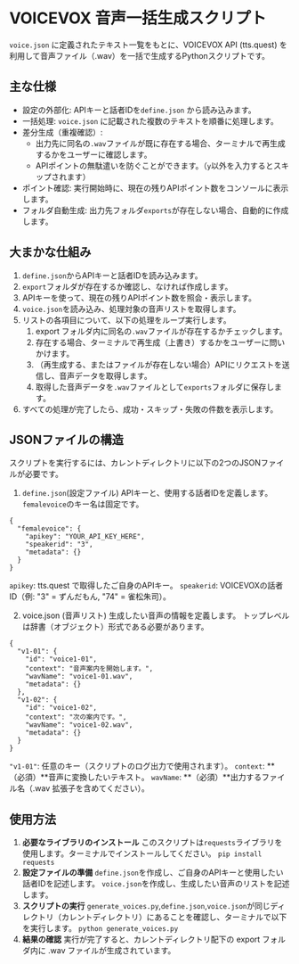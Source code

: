 # VOICEVOX 音声一括生成スクリプト
`voice.json` に定義されたテキスト一覧をもとに、VOICEVOX API (tts.quest) を利用して音声ファイル（.wav）を一括で生成するPythonスクリプトです。
## 主な仕様
- 設定の外部化: APIキーと話者IDを`define.json` から読み込みます。
- 一括処理: `voice.json` に記載された複数のテキストを順番に処理します。
- 差分生成（重複確認）:
  - 出力先に同名の`.wav`ファイルが既に存在する場合、ターミナルで再生成するかをユーザーに確認します。
  - APIポイントの無駄遣いを防ぐことができます。（`y`以外を入力するとスキップされます）
- ポイント確認: 実行開始時に、現在の残りAPIポイント数をコンソールに表示します。
- フォルダ自動生成: 出力先フォルダ`exports`が存在しない場合、自動的に作成します。

## 大まかな仕組み
1. `define.json`からAPIキーと話者IDを読み込みます。
2. `export`フォルダが存在するか確認し、なければ作成します。
3. APIキーを使って、現在の残りAPIポイント数を照会・表示します。
4. `voice.json`を読み込み、処理対象の音声リストを取得します。
5. リストの各項目について、以下の処理をループ実行します。
   1. export フォルダ内に同名の`.wav`ファイルが存在するかチェックします。
   2. 存在する場合、ターミナルで再生成（上書き）するかをユーザーに問いかけます。
   3. （再生成する、またはファイルが存在しない場合）APIにリクエストを送信し、音声データを取得します。
   4. 取得した音声データを`.wav`ファイルとして`exports`フォルダに保存します。
6. すべての処理が完了したら、成功・スキップ・失敗の件数を表示します。

## JSONファイルの構造
スクリプトを実行するには、カレントディレクトリに以下の2つのJSONファイルが必要です。
1. `define.json`(設定ファイル)
APIキーと、使用する話者IDを定義します。`femalevoice`のキー名は固定です。
```
{
  "femalevoice": {
    "apikey": "YOUR_API_KEY_HERE",
    "speakerid": "3",
    "metadata": {}
  }
}
```
`apikey`: tts.quest で取得したご自身のAPIキー。
`speakerid`: VOICEVOXの話者ID（例: "3" = ずんだもん, "74" = 雀松朱司）。

2. voice.json (音声リスト)
生成したい音声の情報を定義します。
トップレベルは辞書（オブジェクト）形式である必要があります。
```
{
  "v1-01": {
    "id": "voice1-01",
    "context": "音声案内を開始します。",
    "wavName": "voice1-01.wav",
    "metadata": {}
  },
  "v1-02": {
    "id": "voice1-02",
    "context": "次の案内です。",
    "wavName": "voice1-02.wav",
    "metadata": {}
  }
}
```
`"v1-01"`: 任意のキー（スクリプトのログ出力で使用されます）。
`context`: **（必須）**音声に変換したいテキスト。
`wavName`: **（必須）**出力するファイル名（.wav 拡張子を含めてください）。

## 使用方法
1. **必要なライブラリのインストール**
このスクリプトは`requests`ライブラリを使用します。ターミナルでインストールしてください。
```pip install requests```
2. **設定ファイルの準備**
`define.json`を作成し、ご自身のAPIキーと使用したい話者IDを記述します。
`voice.json`を作成し、生成したい音声のリストを記述します。
3. **スクリプトの実行**
`generate_voices.py`,`define.json`,`voice.json`が同じディレクトリ（カレントディレクトリ）にあることを確認し、ターミナルで以下を実行します。
```python generate_voices.py```
4. **結果の確認**
実行が完了すると、カレントディレクトリ配下の export フォルダ内に .wav ファイルが生成されています。